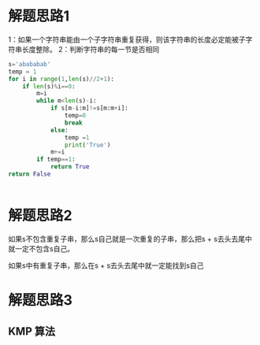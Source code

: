# 解题思路1
1：如果一个字符串能由一个子字符串重复获得，则该字符串的长度必定能被子字符串长度整除。
2：判断字符串的每一节是否相同
```python
s='abababab'
temp = 1
for i in range(1,len(s)//2+1):
    if len(s)%i==0:
        m=i
        while m<len(s)-i:
            if s[m-i:m]!=s[m:m+i]:
                temp=0
                break
            else:
                temp =1 
                print('True')
            m+=i
        if temp==1:
            return True
return False
    
```

# 解题思路2
如果s不包含重复子串，那么s自己就是一次重复的子串，那么把s + s去头去尾中就一定不包含s自己。

如果s中有重复子串，那么在s + s去头去尾中就一定能找到s自己


# 解题思路3
## KMP 算法

